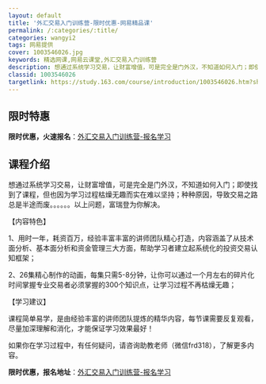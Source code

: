 ```yaml
---
layout: default
title: '外汇交易入门训练营-限时优惠-网易精品课'
permalink: /:categories/:title/
categories: wangyi2
tags: 网易提供
cover: 1003546026.jpg
keywords: 精选网课,网易云课堂,外汇交易入门训练营
description: 想通过系统学习交易，让财富增值，可是完全是门外汉，不知道如何入门；即使找到了课程，但也因为学习过程枯燥无趣而实在难以坚持
classid: 1003546026
targetlink: https://study.163.com/course/introduction/1003546026.htm?share=1&shareId=1025206652&utm_campaign=share&utm_medium=iphoneShare&utm_source=&utm_u=1025206652
---
```


## 限时特惠

**限时优惠，火速报名**：[外汇交易入门训练营-报名学习](https://study.163.com/course/introduction/1003546026.htm?share=1&shareId=1025206652&utm_campaign=share&utm_medium=iphoneShare&utm_source=&utm_u=1025206652)

## 课程介绍

想通过系统学习交易，让财富增值，可是完全是门外汉，不知道如何入门；即使找到了课程，但也因为学习过程枯燥无趣而实在难以坚持；种种原因，导致交易之路总是半途而废。。。。。。以上问题，富瑞登为你解决。

【内容特色】

1、用时一年，耗资百万，经验丰富丰富的讲师团队精心打造，内容涵盖了从技术面分析、基本面分析和资金管理三大方面，帮助学习者建立起系统化的投资交易认知框架；

2、26集精心制作的动画，每集只需5-8分钟，让你可以通过一个月左右的碎片化时间掌握专业交易者必须掌握的300个知识点，让学习过程不再枯燥无趣；

【学习建议】

课程简单易学，是由经验丰富的讲师团队提炼的精华内容，每节课需要反复观看，尽量加深理解和消化，才能保证学习效果最好！

如果你在学习过程中，有任何疑问，请咨询助教老师（微信frd318），了解更多内容。

**限时优惠，报名地址**：[外汇交易入门训练营-报名学习](https://study.163.com/course/introduction/1003546026.htm?share=1&shareId=1025206652&utm_campaign=share&utm_medium=iphoneShare&utm_source=&utm_u=1025206652)

